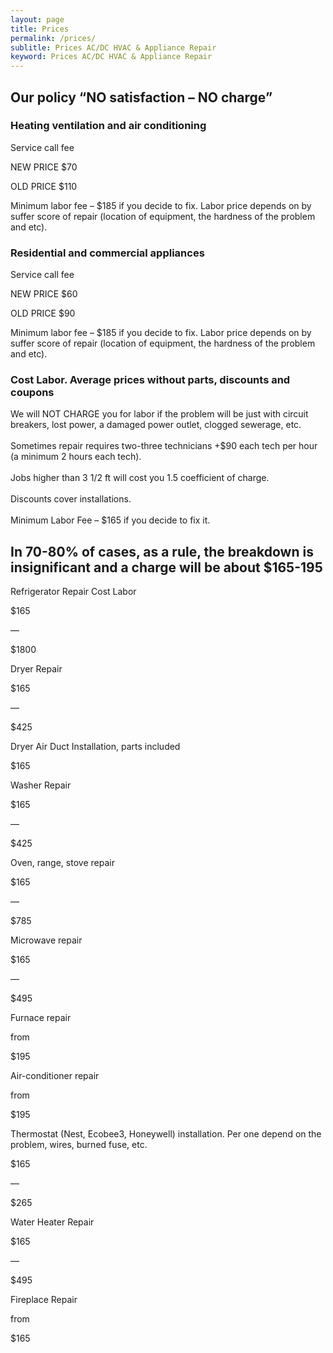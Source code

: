 ```yaml
---
layout: page
title: Prices
permalink: /prices/
sublitle: Prices AC/DC HVAC & Appliance Repair
keyword: Prices AC/DC HVAC & Appliance Repair
---
```


<!-- CONTENT -->
<section>
    <div class="fixed-width-container">
        <div class="col-8">
            <h2 class="page--quote">Our policy “NO satisfaction – NO charge”</h2>
            <h3>Heating ventilation and air conditioning</h3>
            <div class="prices--fee--container">
                <div class="prices--fee--new-price">
                    <p class="prices--fee--text">Service call fee</p>
                    <p class="prices--fee--text">NEW PRICE $70</p>
                </div>
                <p class="prices--fee--old-price">OLD PRICE $110</p>
            </div>
            <p class="page--text page--text-explanation">
                Minimum labor fee – $185 if you decide to fix. Labor price depends on by suffer score of repair (location of equipment, the hardness of the problem and etc).
            </p>
            <h3 class="prices--h3">Residential and commercial appliances</h3>
            <div class="prices--fee--container">
                <div class="prices--fee--new-price">
                    <p class="prices--fee--text">Service call fee</p>
                    <p class="prices--fee--text">NEW PRICE $60</p>
                </div>
                <p class="prices--fee--old-price">OLD PRICE $90</p>
            </div>
            <p class="page--text page--text-explanation">
                Minimum labor fee – $185 if you decide to fix. Labor price depends on by suffer score of repair (location of equipment, the hardness of the problem and etc).
            </p>
            <h3 class="prices--h3">Cost Labor. Average prices without parts, discounts and coupons</h3>
            <p class="page--text page--text-explanation">
                We will NOT CHARGE  you for labor if the problem will be just with circuit breakers, lost power, a damaged power outlet, clogged sewerage, etc. 
                <br><br> Sometimes repair requires two-three technicians +$90 each tech per hour (a minimum 2 hours each tech).
                <br><br> Jobs higher than 3 1/2 ft will cost you 1.5 coefficient of charge.
                <br><br> Discounts cover installations.
                <br><br> Minimum Labor Fee – $165 if you decide to fix it.
            </p>
            <h2 class="page--quote">In 70-80% of cases, as a rule, the breakdown is insignificant and a charge will be about $165-195</h2>
            <div class="page--table--container">
                <div class="page--table--row">
                    <div class="page--table-cell"><p>Refrigerator Repair Cost Labor</p></div>
                    <div class="page--table-cell--price">
                        <p class="page--table-cell--price-num">$165</p>
                        <p class="page--table-cell--price-separator">—</p>
                        <p class="page--table-cell--price-num">$1800</p>
                    </div>
                </div>
                <div class="page--table--row">
                    <div class="page--table-cell"><p>Dryer Repair</p></div>
                    <div class="page--table-cell--price">
                        <p class="page--table-cell--price-num">$165</p>
                        <p class="page--table-cell--price-separator">—</p>
                        <p class="page--table-cell--price-num">$425</p>
                    </div>
                </div>
                <div class="page--table--row">
                    <div class="page--table-cell"><p>Dryer Air Duct Installation, parts included</p></div>
                    <div class="page--table-cell--price">
                        <p class="page--table-cell--price-num">$165</p>
                        <p class="page--table-cell--price-separator"></p>
                        <p class="page--table-cell--price-num"></p>
                    </div>
                </div>
                <div class="page--table--row">
                    <div class="page--table-cell"><p>Washer Repair</p></div>
                    <div class="page--table-cell--price">
                        <p class="page--table-cell--price-num">$165</p>
                        <p class="page--table-cell--price-separator">—</p>
                        <p class="page--table-cell--price-num">$425</p>
                    </div>
                </div>
                <div class="page--table--row">
                    <div class="page--table-cell"><p>Oven, range, stove repair</p></div>
                    <div class="page--table-cell--price">
                        <p class="page--table-cell--price-num">$165</p>
                        <p class="page--table-cell--price-separator">—</p>
                        <p class="page--table-cell--price-num">$785</p>
                    </div>
                </div>
                <div class="page--table--row">
                    <div class="page--table-cell"><p>Microwave repair</p></div>
                    <div class="page--table-cell--price">
                        <p class="page--table-cell--price-num">$165</p>
                        <p class="page--table-cell--price-separator">—</p>
                        <p class="page--table-cell--price-num">$495</p>
                    </div>
                </div>
                <div class="page--table--row">
                    <div class="page--table-cell"><p>Furnace repair</p></div>
                    <div class="page--table-cell--price">
                        <p class="page--table-cell--price-explanation">from</p>
                        <p class="page--table-cell--price-num">$195</p>
                        <p class="page--table-cell--price-separator"></p>
                        <p class="page--table-cell--price-num"></p>
                    </div>
                </div>
                <div class="page--table--row">
                    <div class="page--table-cell"><p>Air-conditioner repair</p></div>
                    <div class="page--table-cell--price">
                        <p class="page--table-cell--price-explanation">from</p>
                        <p class="page--table-cell--price-num">$195</p>
                        <p class="page--table-cell--price-separator"></p>
                        <p class="page--table-cell--price-num"></p>
                    </div>
                </div>
                <div class="page--table--row">
                    <div class="page--table-cell"><p>Thermostat (Nest, Ecobee3, Honeywell) installation. Per one depend on the problem, wires, burned fuse, etc.</p></div>
                    <div class="page--table-cell--price">
                        <p class="page--table-cell--price-num">$165</p>
                        <p class="page--table-cell--price-separator">—</p>
                        <p class="page--table-cell--price-num">$265</p>
                    </div>
                </div>
                <div class="page--table--row">
                    <div class="page--table-cell"><p>Water Heater Repair</p></div>
                    <div class="page--table-cell--price">
                        <p class="page--table-cell--price-num">$165</p>
                        <p class="page--table-cell--price-separator">—</p>
                        <p class="page--table-cell--price-num">$495</p>
                    </div>
                </div>
                <div class="page--table--row">
                    <div class="page--table-cell"><p>Fireplace Repair</p></div>
                    <div class="page--table-cell--price">
                        <p class="page--table-cell--price-explanation">from</p>
                        <p class="page--table-cell--price-num">$165</p>
                        <p class="page--table-cell--price-separator"></p>
                        <p class="page--table-cell--price-num"></p>
                    </div>
                </div>
            </div>
        </div>
    </div>
</section>